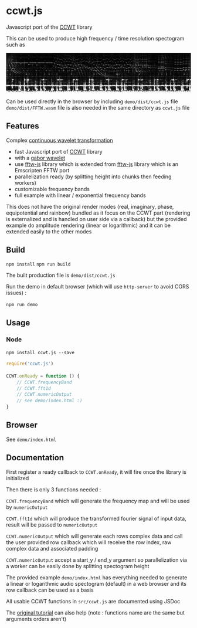 # ccwt.js
Javascript port of the [CCWT](https://github.com/Lichtso/CCWT) library

This can be used to produce high frequency / time resolution spectogram such as

![spectrogram](https://raw.githubusercontent.com/Lichtso/CCWT/gallery/teaser.png)

Can be used directly in the browser by including `demo/dist/ccwt.js` file `demo/dist/FFTW.wasm` file is also needed in the same directory as `ccwt.js` file

## Features

Complex [continuous wavelet transformation](https://en.wikipedia.org/wiki/Continuous_wavelet_transform)

- fast Javascript port of [CCWT](https://github.com/Lichtso/CCWT) library
- with a [gabor wavelet](https://en.wikipedia.org/wiki/Gabor_wavelet)
- use [fftw-js](https://github.com/dean-shaff/fftw-js) library which is extended from [fftw-js](https://github.com/j-funk/fftw-js) library which is an Emscripten FFTW port 
- parallelization ready (by splitting height into chunks then feeding workers)
- customizable frequency bands
- full example with linear / exponential frequency bands

This does not have the original render modes (real, imaginary, phase, equipotential and rainbow) bundled as it focus on the CCWT part (rendering is externalized and is handled on user side via a callback) but the provided example do amplitude rendering (linear or logarithmic) and it can be extended easily to the other modes

## Build

`npm install`
`npm run build`

The built production file is `demo/dist/ccwt.js`

Run the demo in default browser (which will use `http-server` to avoid CORS issues) :

`npm run demo`

## Usage

### Node

`npm install ccwt.js --save`

```js
require('ccwt.js')

CCWT.onReady = function () {
    // CCWT.frequencyBand
    // CCWT.fft1d
    // CCWT.numericOutput
    // see demo/index.html :)
}
```

## Browser

See `demo/index.html`

## Documentation

First register a ready callback to `CCWT.onReady`, it will fire once the library is initialized

Then there is only 3 functions needed :

`CCWT.frequencyBand` which will generate the frequency map and will be used by `numericOutput`

`CCWT.fft1d` which will produce the transformed fourier signal of input data, result will be passed to `numericOutput`

`CCWT.numericOutput` which will generate each rows complex data and call the user provided row callback which will receive the row index, raw complex data and associated padding

`CCWT.numericOutput` accept a start_y / end_y argument so parallelization via a worker can be easily done by splitting spectogram height

The provided example `demo/index.html` has everything needed to generate a linear or logarithmic audio spectogram (default) in a web browser and its row callback can be used as a basis

All usable CCWT functions in `src/ccwt.js` are documented using JSDoc

The [original tutorial](https://github.com/Lichtso/CCWT/wiki/Tutorial) can also help (note : functions name are the same but arguments orders aren't)
